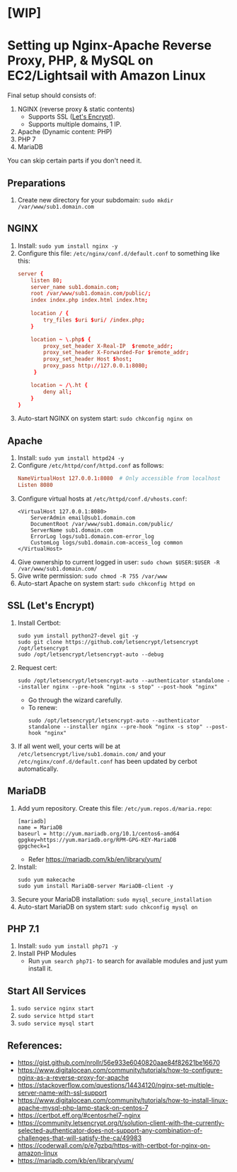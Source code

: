 # [WIP]

# Setting up Nginx-Apache Reverse Proxy, PHP, & MySQL on EC2/Lightsail with Amazon Linux

Final setup should consists of:

1. NGINX (reverse proxy & static contents)
    - Supports SSL ([Let's Encrypt](https://letsencrypt.org)).
    - Supports multiple domains, 1 IP.
1. Apache (Dynamic content: PHP)
1. PHP 7
1. MariaDB

You can skip certain parts if you don't need it.

## Preparations
1. Create new directory for your subdomain: `sudo mkdir /var/www/sub1.domain.com`

## NGINX
1. Install: `sudo yum install nginx -y`
1. Configure this file: `/etc/nginx/conf.d/default.conf` to something like this:
    ```nginx.conf
    server {
        listen 80;
        server_name sub1.domain.com;
        root /var/www/sub1.domain.com/public/;
        index index.php index.html index.htm;
        
        location / {
            try_files $uri $uri/ /index.php;
        }

        location ~ \.php$ {
            proxy_set_header X-Real-IP  $remote_addr;
            proxy_set_header X-Forwarded-For $remote_addr;
            proxy_set_header Host $host;
            proxy_pass http://127.0.0.1:8080;
         }

        location ~ /\.ht {
            deny all;
        }
    }
    ```
1. Auto-start NGINX on system start: `sudo chkconfig nginx on`

## Apache
1. Install: `sudo yum install httpd24 -y`
1. Configure `/etc/httpd/conf/httpd.conf` as follows:
    ```httpd.conf
    NameVirtualHost 127.0.0.1:8080  # Only accessible from localhost
    Listen 8080
    ```
1. Configure virtual hosts at `/etc/httpd/conf.d/vhosts.conf`:
    ```
    <VirtualHost 127.0.0.1:8080>
        ServerAdmin email@sub1.domain.com
        DocumentRoot /var/www/sub1.domain.com/public/
        ServerName sub1.domain.com
        ErrorLog logs/sub1.domain.com-error_log
        CustomLog logs/sub1.domain.com-access_log common
    </VirtualHost>
    ```
1. Give ownership to current logged in user: `sudo chown $USER:$USER -R /var/www/sub1.domain.com/`
1. Give write permission: `sudo chmod -R 755 /var/www`
1. Auto-start Apache on system start: `sudo chkconfig httpd on`

## SSL (Let's Encrypt)
1. Install Certbot:
    ```
    sudo yum install python27-devel git -y
    sudo git clone https://github.com/letsencrypt/letsencrypt /opt/letsencrypt
    sudo /opt/letsencrypt/letsencrypt-auto --debug
    ```
1. Request cert:
    ```
    sudo /opt/letsencrypt/letsencrypt-auto --authenticator standalone --installer nginx --pre-hook "nginx -s stop" --post-hook "nginx"
    ```
    - Go through the wizard carefully.
    - To renew: 
        ```
        sudo /opt/letsencrypt/letsencrypt-auto --authenticator standalone --installer nginx --pre-hook "nginx -s stop" --post-hook "nginx"
        ```
1. If all went well, your certs will be at `/etc/letsencrypt/live/sub1.domain.com/` and your `/etc/nginx/conf.d/default.conf` has been updated by cerbot automatically.

## MariaDB
1. Add yum repository. Create this file: `/etc/yum.repos.d/maria.repo`:
    ```
    [mariadb]
    name = MariaDB
    baseurl = http://yum.mariadb.org/10.1/centos6-amd64
    gpgkey=https://yum.mariadb.org/RPM-GPG-KEY-MariaDB
    gpgcheck=1
    ```
    - Refer https://mariadb.com/kb/en/library/yum/
1. Install: 
    ```
    sudo yum makecache
    sudo yum install MariaDB-server MariaDB-client -y
    ```
1. Secure your MariaDB installation: `sudo mysql_secure_installation`
1. Auto-start MariaDB on system start: `sudo chkconfig mysql on`

## PHP 7.1
1. Install: `sudo yum install php71 -y`
1. Install PHP Modules
    - Run `yum search php71-` to search for available modules and just yum install it.
    
## Start All Services
1. `sudo service nginx start`
1. `sudo service httpd start`
1. `sudo service mysql start`

## References:

- https://gist.github.com/nrollr/56e933e6040820aae84f82621be16670
- https://www.digitalocean.com/community/tutorials/how-to-configure-nginx-as-a-reverse-proxy-for-apache
- https://stackoverflow.com/questions/14434120/nginx-set-multiple-server-name-with-ssl-support
- https://www.digitalocean.com/community/tutorials/how-to-install-linux-apache-mysql-php-lamp-stack-on-centos-7
- https://certbot.eff.org/#centosrhel7-nginx
- https://community.letsencrypt.org/t/solution-client-with-the-currently-selected-authenticator-does-not-support-any-combination-of-challenges-that-will-satisfy-the-ca/49983
- https://coderwall.com/p/e7gzbq/https-with-certbot-for-nginx-on-amazon-linux
- https://mariadb.com/kb/en/library/yum/
